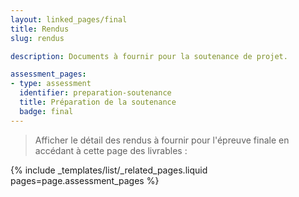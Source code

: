 ```yaml
---
layout: linked_pages/final
title: Rendus
slug: rendus

description: Documents à fournir pour la soutenance de projet.

assessment_pages:
- type: assessment
  identifier: preparation-soutenance
  title: Préparation de la soutenance
  badge: final
---
```


> Afficher le détail des rendus à fournir pour l'épreuve finale en accédant à cette page des livrables :

{% include _templates/list/_related_pages.liquid pages=page.assessment_pages %}
